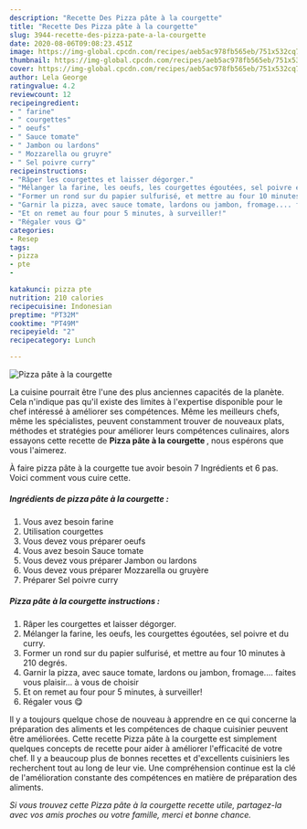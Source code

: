 ```yaml
---
description: "Recette Des Pizza pâte à la courgette"
title: "Recette Des Pizza pâte à la courgette"
slug: 3944-recette-des-pizza-pate-a-la-courgette
date: 2020-08-06T09:08:23.451Z
image: https://img-global.cpcdn.com/recipes/aeb5ac978fb565eb/751x532cq70/pizza-pate-a-la-courgette-photo-principale-de-la-recette.jpg
thumbnail: https://img-global.cpcdn.com/recipes/aeb5ac978fb565eb/751x532cq70/pizza-pate-a-la-courgette-photo-principale-de-la-recette.jpg
cover: https://img-global.cpcdn.com/recipes/aeb5ac978fb565eb/751x532cq70/pizza-pate-a-la-courgette-photo-principale-de-la-recette.jpg
author: Lela George
ratingvalue: 4.2
reviewcount: 12
recipeingredient:
- " farine"
- " courgettes"
- " oeufs"
- " Sauce tomate"
- " Jambon ou lardons"
- " Mozzarella ou gruyre"
- " Sel poivre curry"
recipeinstructions:
- "Râper les courgettes et laisser dégorger."
- "Mélanger la farine, les oeufs, les courgettes égoutées, sel poivre et du curry."
- "Former un rond sur du papier sulfurisé, et mettre au four 10 minutes à 210 degrés."
- "Garnir la pizza, avec sauce tomate, lardons ou jambon, fromage.... faites vous plaisir... à vous de choisir"
- "Et on remet au four pour 5 minutes, à surveiller!"
- "Régaler vous 😋"
categories:
- Resep
tags:
- pizza
- pte
- 

katakunci: pizza pte  
nutrition: 210 calories
recipecuisine: Indonesian
preptime: "PT32M"
cooktime: "PT49M"
recipeyield: "2"
recipecategory: Lunch

---
```



![Pizza pâte à la courgette](https://img-global.cpcdn.com/recipes/aeb5ac978fb565eb/751x532cq70/pizza-pate-a-la-courgette-photo-principale-de-la-recette.jpg)

La cuisine pourrait être l'une des plus anciennes capacités de la planète. Cela n'indique pas qu'il existe des limites à l'expertise disponible pour le chef intéressé à améliorer ses compétences. Même les meilleurs chefs, même les spécialistes, peuvent constamment trouver de nouveaux plats, méthodes et stratégies pour améliorer leurs compétences culinaires, alors essayons cette recette de <strong> Pizza pâte à la courgette </strong>, nous espérons que vous l'aimerez.

<!--inarticleads1-->

À faire pizza pâte à la courgette tue avoir besoin 7 Ingrédients et 6 pas. Voici comment vous cuire cette.

##### Ingrédients de pizza pâte à la courgette :

1. Vous avez besoin  farine
1. Utilisation  courgettes
1. Vous devez vous préparer  oeufs
1. Vous avez besoin  Sauce tomate
1. Vous devez vous préparer  Jambon ou lardons
1. Vous devez vous préparer  Mozzarella ou gruyère
1. Préparer  Sel poivre curry




<!--inarticleads2-->

##### Pizza pâte à la courgette instructions :

1. Râper les courgettes et laisser dégorger.
1. Mélanger la farine, les oeufs, les courgettes égoutées, sel poivre et du curry.
1. Former un rond sur du papier sulfurisé, et mettre au four 10 minutes à 210 degrés.
1. Garnir la pizza, avec sauce tomate, lardons ou jambon, fromage.... faites vous plaisir... à vous de choisir
1. Et on remet au four pour 5 minutes, à surveiller!
1. Régaler vous 😋




<!--inarticleads1-->

<p>
Il y a toujours quelque chose de nouveau à apprendre en ce qui concerne la préparation des aliments et les compétences de chaque cuisinier peuvent être améliorées. Cette recette Pizza pâte à la courgette est simplement quelques concepts de recette pour aider à améliorer l'efficacité de votre chef. Il y a beaucoup plus de bonnes recettes et d'excellents cuisiniers les recherchent tout au long de leur vie. Une compréhension continue est la clé de l'amélioration constante des compétences en matière de préparation des aliments.
</p>

<p>
<i>Si vous trouvez cette Pizza pâte à la courgette recette utile, partagez-la avec vos amis proches ou votre famille, merci et bonne chance.</i>
</p>
